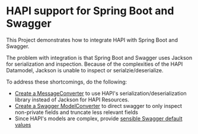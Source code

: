 # HAPI support for Spring Boot and Swagger

This Project demonstrates how to integrate
HAPI with Spring Boot and Swagger.

The problem with integration is that Spring Boot and Swagger 
uses Jackson for serialization and inspection.
Because of the complexities of the HAPI Datamodel, 
Jackson is unable to inspect or serialzie/deserialize.

To address these shortcomings, do the following:

* [Create a MessageConverter](src/main/java/developerx/springframework/HapiHttpMessageConverter.java)
to use HAPI's serialization/deserialization library
instead of Jackson for HAPI Resources.
* [Create a Swagger ModelConverter](src/main/java/developerx/swagger/HapiSwaggerSupport.java)
to direct swagger to only inspect non-private fields
and truncate less relevant fields
* Since HAPI's models are complex, provide [sensible
Swagger default values](src/main/java/developerx/swagger/PatientDocumentation.java)

